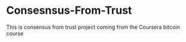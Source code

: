 # Consesnsus-From-Trust
This is consensus from trust project coming from the Coursera bitcoin course
